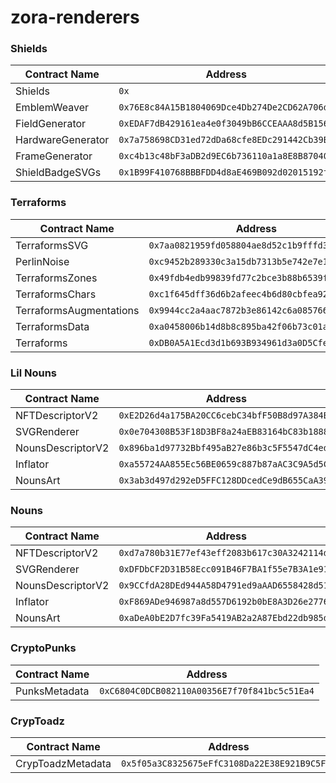 # zora-renderers

### Shields
| Contract Name     | Address                                    |
|-------------------|--------------------------------------------|
| Shields                 | `0x` |
| EmblemWeaver            | `0x76E8c84A15B1804069Dce4Db274De2CD62A706d1` |
| FieldGenerator          | `0xEDAF7dB429161ea4e0f3049bB6CCEAAA8d5B156e` |
| HardwareGenerator       | `0x7a758698CD31ed72dDa68cfe8EDc291442Cb39BB` |
| FrameGenerator          | `0xc4b13c48bF3aDB2d9EC6b736110a1a8E8B87040E` |
| ShieldBadgeSVGs         | `0x1B99F410768BBBFDD4d8aE469B092d02015192f7` |

### Terraforms
| Contract Name           | Address                                    |
|-------------------------|--------------------------------------------|
| TerraformsSVG           | `0x7aa0821959fd058804ae8d52c1b9fffd3dca8e20` |
| PerlinNoise             | `0xc9452b289330c3a15db7313b5e742e7e11f85c66` |
| TerraformsZones         | `0x49fdb4edb99839fd77c2bce3b88b6539f5dd36d1` |
| TerraformsChars         | `0xc1f645dff36d6b2afeec4b6d80cbfea92d789d94` |
| TerraformsAugmentations | `0x9944cc2a4aac7872b3e86142c6a0857669b15f1e` |
| TerraformsData          | `0xa0458006b14d8b8c895ba42f06b73c01ac1d7591` |
| Terraforms              | `0xDB0A5A1Ecd3d1b693B934961d3a0D5Cfefe872f8` |

### Lil Nouns
| Contract Name     | Address                                    |
|-------------------|--------------------------------------------|
| NFTDescriptorV2   | `0xE2D26d4a175BA20CC6cebC34bfF50B8d97A384B6` |
| SVGRenderer       | `0x0e704308B53F18D3BF8a24aEB83164bC83b1888f` |
| NounsDescriptorV2 | `0x896ba1d97732Bbf495aB27e86b3c5F5547dC4ed5` |
| Inflator          | `0xa55724AA855Ec56BE0659c887b87aAC3C9A5d5C1` |
| NounsArt          | `0x3ab3d497d292eD5FFC128DDcedCe9dB655CaA39c` |

### Nouns
| Contract Name     | Address                                    |
|-------------------|--------------------------------------------|
| NFTDescriptorV2   | `0xd7a780b31E77ef43eff2083b617c30A3242114d3` |
| SVGRenderer       | `0xDFDbCF2D31B58Ecc091B46F7BA1f55e7B3A1e916` |
| NounsDescriptorV2 | `0x9CCfdA28DEd944A58D4791ed9aAAD6558428d51D` |
| Inflator          | `0xF869ADe946987a8d557D6192b0bE8A3D26e2776D` |
| NounsArt          | `0xaDeA0bE2D7fc39Fa5419AB2a2A87Ebd22db985d0` |

### CryptoPunks
| Contract Name     | Address                                    |
|-------------------|--------------------------------------------|
| PunksMetadata                 | `0xC6804C0DCB082110A00356E7f70f841bc5c51Ea4` |

### CrypToadz
| Contract Name     | Address                                    |
|-------------------|--------------------------------------------|
| CrypToadzMetadata                 | `0x5f05a3C8325675eFfC3108Da22E38E921B9C5F04` |
